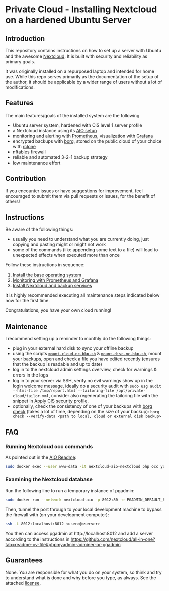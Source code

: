 # Private Cloud - Installing Nextcloud on a hardened Ubuntu Server

## Introduction

This repository contains instructions on how to set up a server with Ubuntu and the awesome [Nextcloud](https://nextcloud.com). It is built with security and reliability as primary goals.

It was originally installed on a repurposed laptop and intended for home use. While this repo serves primarily as the documentation of the setup of the author, it should be applicable by a wider range of users without a lot of modifications.

## Features

The main features/goals of the installed system are the following

- Ubuntu server system, hardened with CIS level 1 server profile
- a Nextcloud instance using its [AIO setup](https://github.com/nextcloud/all-in-one)
- monitoring and alerting with [Prometheus](https://prometheus.io/), visualization with [Grafana](https://grafana.com/grafana/)
- encrypted backups with [borg](https://www.borgbackup.org/), stored on the public cloud of your choice with [rclone](https://rclone.org/)
- nftables firewall
- reliable and automated 3-2-1 backup strategy
- low maintenance effort

## Contribution

If you encounter issues or have suggestions for improvement, feel encouraged to submit them via pull requests or issues, for the benefit of others!

## Instructions

Be aware of the following things:

- usually you need to understand what you are currently doing, just copying and pasting might or might not work
- some of the commands (like appending some text to a file) will lead to unexpected effects when executed more than once

Follow these instructions in sequence:

1. [Install the base operating system](./01_install_os.md)
2. [Monitoring with Prometheus and Grafana](./02_monitoring.md)
3. [Install Nextcloud and backup services](./03_nextcloud.md)

It is highly recommended executing all maintenance steps indicated below now for the first time.

Congratulations, you have your own cloud running!

## Maintenance

I recommend setting up a reminder to monthly do the following things:

- plug in your external hard disk to sync your offline backup
- using the scripts [`mount-cloud-nc-bkp.sh`](scripts/mount-cloud-nc-bkp.sh) & [`mount-disc-nc-bkp.sh`](scripts/mount-disc-nc-bkp.sh), mount your backups, open and check a file you have edited recently (ensures that the backup is readable and up to date)
- log in to the nextcloud admin settings overview, check for warnings & errors in the logs
- log in to your server via SSH, verify no evil warnings show up in the login welcome message, ideally do a security audit with `sudo usg audit --html-file /tmp/report.html --tailoring-file /opt/private-cloud/tailor.xml`, consider also regenerating the tailoring file with the snippet in [Apply CIS security profile](./01_install_os.md#apply-cis-security-profile).
- optionally, check the consistency of one of your backups with [borg check](https://borgbackup.readthedocs.io/en/stable/usage/check.html) (takes a lot of time, depending on the size of your backup): `borg check --verify-data <path to local, cloud or external disk backup>`

## FAQ

### Running Nextcloud occ commands

As pointed out in the [AIO Readme](https://github.com/nextcloud/all-in-one?tab=readme-ov-file#how-to-run-occ-commands):

```bash
sudo docker exec --user www-data -it nextcloud-aio-nextcloud php occ your-command
```

### Examining the Nextcloud database

Run the following line to run a temporary instance of pgadmin:

```bash
sudo docker run --network nextcloud-aio -p 8012:80 -e PGADMIN_DEFAULT_EMAIL=dummy@dummy.net -e PGADMIN_DEFAULT_PASSWORD=dummy dpage/pgadmin4
```

Then, tunnel the port through to your local development machine to bypass the firewall with (on your development computer):

```bash
ssh -L 8012:localhost:8012 <user>@<server>
```

You then can access pgadmin at http://localhost:8012 and add a server according to the instructions in https://github.com/nextcloud/all-in-one?tab=readme-ov-file#phpmyadmin-adminer-or-pgadmin

## Guarantees

None. _You_ are responsible for what you do on your system, so think and try to understand what is done and why before you type, as always. See the attached [license](LICENSE).